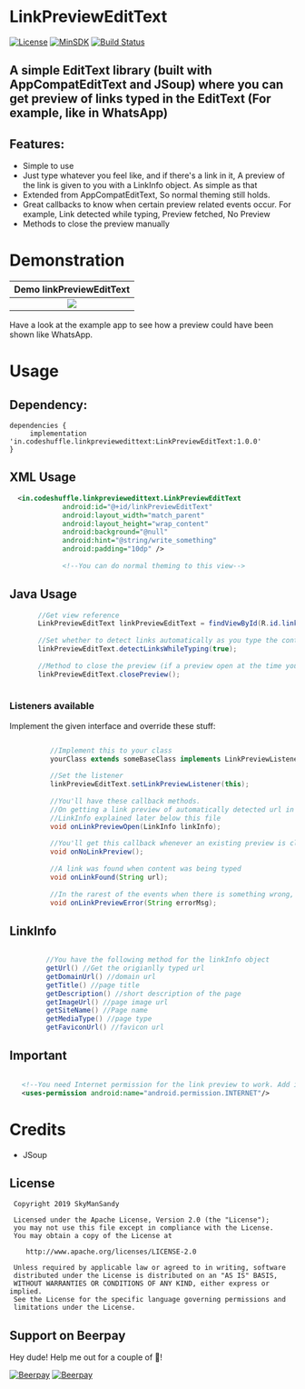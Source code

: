 # LinkPreviewEditText

[![License](https://img.shields.io/badge/License%20-Apache%202-337ab7.svg)](https://www.apache.org/licenses/LICENSE-2.0)
[![MinSDK](https://img.shields.io/badge/API-14%2B-brightgreen.svg?style=flat)](https://android-arsenal.com/api?level=14)
[![Build Status](https://travis-ci.org/skymansandy/linkPreviewEditText.svg?branch=master)](https://travis-ci.org/skymansandy/linkPreviewEditText)

## A simple EditText library (built with AppCompatEditText and JSoup) where you can get preview of links typed in the EditText (For example, like in WhatsApp)


## Features:

 - Simple to use
 - Just type whatever you feel like, and if there's a link in it, A preview of the link is given to you with a LinkInfo object. As simple as that 
 - Extended from AppCompatEditText, So normal theming still holds.
 - Great callbacks to know when certain preview related events occur. For example, Link detected while typing, Preview fetched, No Preview
 - Methods to close the preview manually
 
 
# Demonstration
|Demo linkPreviewEditText|
|:---:|
|![](art/demoLinkPreviewEditText.gif)|

Have a look at the example app to see how a preview could have been shown like WhatsApp.

 
# Usage
## Dependency:

 
 ```
 dependencies {
      implementation 'in.codeshuffle.linkpreviewedittext:LinkPreviewEditText:1.0.0'
 }
 ```
 
 ## XML Usage
 ```xml
   <in.codeshuffle.linkpreviewedittext.LinkPreviewEditText
              android:id="@+id/linkPreviewEditText"
              android:layout_width="match_parent"
              android:layout_height="wrap_content"
              android:background="@null"
              android:hint="@string/write_something"
              android:padding="10dp" />
              
              <!--You can do normal theming to this view-->
 ```
 
 ## Java Usage
 ```java
        //Get view reference
        LinkPreviewEditText linkPreviewEditText = findViewById(R.id.linkPreviewEditText);
        
        //Set whether to detect links automatically as you type the content. Turn it off to make it behave like a normal EditText.
        linkPreviewEditText.detectLinksWhileTyping(true);
        
        //Method to close the preview (if a preview open at the time you call this, you'll get a callback onNoLinkPreview. You can do your UI changes here)
        linkPreviewEditText.closePreview();
        
 ``` 
 
 ### Listeners available
          
Implement the given interface and override these stuff:

```java

          //Implement this to your class
          yourClass extends someBaseClass implements LinkPreviewListener
          
          //Set the listener
          linkPreviewEditText.setLinkPreviewListener(this);
            
          //You'll have these callback methods.
          //On getting a link preview of automatically detected url in the EditText, You'll get this callback with the LinkInfo object
          //LinkInfo explained later below this file
          void onLinkPreviewOpen(LinkInfo linkInfo);
            
          //You'll get this callback whenever an existing preview is closed for either manually closing it, or closed because of some internal purpose
          void onNoLinkPreview();
          
          //A link was found when content was being typed
          void onLinkFound(String url);
            
          //In the rarest of the events when there is something wrong, you'll get this callback with the error message 
          void onLinkPreviewError(String errorMsg);
  ``` 
  
 ## LinkInfo
 ```java
 
          //You have the following method for the linkInfo object
          getUrl() //Get the origianlly typed url
          getDomainUrl() //domain url
          getTitle() //page title
          getDescription() //short description of the page
          getImageUrl() //page image url
          getSiteName() //Page name
          getMediaType() //page type 
          getFaviconUrl() //favicon url
   ``` 
 
 ## Important
 ```xml

    <!--You need Internet permission for the link preview to work. Add it in Manifest.-->
    <uses-permission android:name="android.permission.INTERNET"/>
 
 ```
 
 # Credits
 - JSoup
 
 License
 -------
 
     Copyright 2019 SkyManSandy
 
     Licensed under the Apache License, Version 2.0 (the "License");
     you may not use this file except in compliance with the License.
     You may obtain a copy of the License at
 
        http://www.apache.org/licenses/LICENSE-2.0
 
     Unless required by applicable law or agreed to in writing, software
     distributed under the License is distributed on an "AS IS" BASIS,
     WITHOUT WARRANTIES OR CONDITIONS OF ANY KIND, either express or implied.
     See the License for the specific language governing permissions and
     limitations under the License.


## Support on Beerpay
Hey dude! Help me out for a couple of :beers:!

[![Beerpay](https://beerpay.io/skymansandy/linkPreviewEditText/badge.svg?style=beer-square)](https://beerpay.io/skymansandy/linkPreviewEditText)  [![Beerpay](https://beerpay.io/skymansandy/linkPreviewEditText/make-wish.svg?style=flat-square)](https://beerpay.io/skymansandy/linkPreviewEditText?focus=wish)